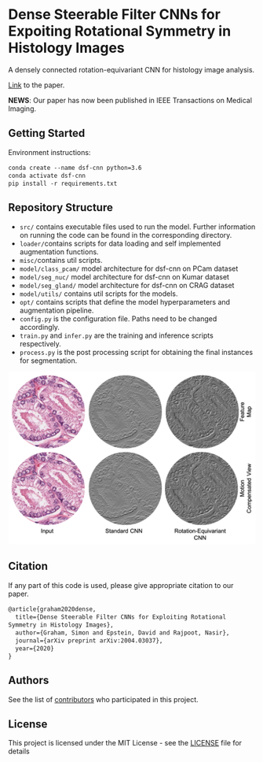 # Dense Steerable Filter CNNs for Expoiting Rotational Symmetry in Histology Images

A densely connected rotation-equivariant CNN for histology image analysis. <br />

[Link](https://arxiv.org/abs/2004.03037) to the paper. <br />

**NEWS**: Our paper has now been published in IEEE Transactions on Medical Imaging.

## Getting Started

Environment instructions: 

```
conda create --name dsf-cnn python=3.6
conda activate dsf-cnn
pip install -r requirements.txt
```

## Repository Structure 

- `src/` contains executable files used to run the model. Further information on running the code can be found in the corresponding directory.
- `loader/`contains scripts for data loading and self implemented augmentation functions.
- `misc/`contains util scripts. 
- `model/class_pcam/` model architecture for dsf-cnn on PCam dataset 
- `model/seg_nuc/` model architecture for dsf-cnn on Kumar dataset 
- `model/seg_gland/` model architecture for dsf-cnn on CRAG dataset 
- `model/utils/` contains util scripts for the models. 
- `opt/` contains scripts that define the model hyperparameters and augmentation pipeline. 
- `config.py` is the configuration file. Paths need to be changed accordingly.
- `train.py` and `infer.py` are the training and inference scripts respectively.
- `process.py` is the post processing script for obtaining the final instances for segmentation. 

<p float="left">
  <img src="/feature_maps.gif" alt="Segmentation" width="750" />
</p>

## Citation 

If any part of this code is used, please give appropriate citation to our paper. <br>

```
@article{graham2020dense,
  title={Dense Steerable Filter CNNs for Exploiting Rotational Symmetry in Histology Images},
  author={Graham, Simon and Epstein, David and Rajpoot, Nasir},
  journal={arXiv preprint arXiv:2004.03037},
  year={2020}
}
```

## Authors

See the list of [contributors](https://github.com/simongraham/dsf-cnn/graphs/contributors) who participated in this project.

## License

This project is licensed under the MIT License - see the [LICENSE](LICENSE) file for details
